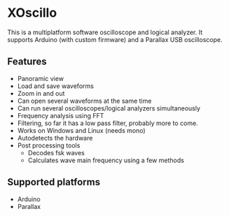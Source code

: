 # XOscillo
This is a multiplatform software oscilloscope and logical analyzer. It supports Arduino (with custom firmware) and a Parallax USB oscilloscope.

## Features
* Panoramic view 
* Load and save waveforms 
* Zoom in and out 
* Can open several waveforms at the same time 
* Can run several oscilloscopes/logical analyzers simultaneously 
* Frequency analysis using FFT 
* Filtering, so far it has a low pass filter, probably more to come. 
* Works on Windows and Linux (needs mono) 
* Autodetects the hardware 
* Post processing tools 
  * Decodes fsk waves 
  * Calculates wave main frequency using a few methods 

## Supported platforms
* Arduino 
* Parallax 
